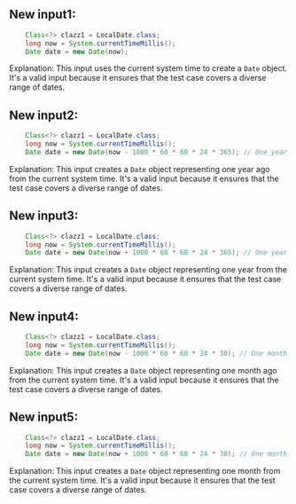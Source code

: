 ## New input1:
```java
    Class<?> clazz1 = LocalDate.class;
    long now = System.currentTimeMillis();
    Date date = new Date(now);
```
Explanation: This input uses the current system time to create a `Date` object. It's a valid input because it ensures that the test case covers a diverse range of dates.

## New input2:
```java
    Class<?> clazz1 = LocalDate.class;
    long now = System.currentTimeMillis();
    Date date = new Date(now - 1000 * 60 * 60 * 24 * 365); // One year ago
```
Explanation: This input creates a `Date` object representing one year ago from the current system time. It's a valid input because it ensures that the test case covers a diverse range of dates.

## New input3:
```java
    Class<?> clazz1 = LocalDate.class;
    long now = System.currentTimeMillis();
    Date date = new Date(now + 1000 * 60 * 60 * 24 * 365); // One year from now
```
Explanation: This input creates a `Date` object representing one year from the current system time. It's a valid input because it ensures that the test case covers a diverse range of dates.

## New input4:
```java
    Class<?> clazz1 = LocalDate.class;
    long now = System.currentTimeMillis();
    Date date = new Date(now - 1000 * 60 * 60 * 24 * 30); // One month ago
```
Explanation: This input creates a `Date` object representing one month ago from the current system time. It's a valid input because it ensures that the test case covers a diverse range of dates.

## New input5:
```java
    Class<?> clazz1 = LocalDate.class;
    long now = System.currentTimeMillis();
    Date date = new Date(now + 1000 * 60 * 60 * 24 * 30); // One month from now
```
Explanation: This input creates a `Date` object representing one month from the current system time. It's a valid input because it ensures that the test case covers a diverse range of dates.
